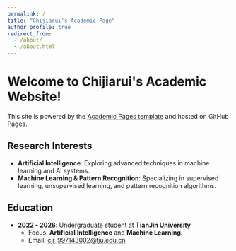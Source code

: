 ```yaml
---
permalink: /
title: "Chijiarui's Academic Page"
author_profile: true
redirect_from: 
  - /about/
  - /about.html
---
```


# Welcome to Chijiarui's Academic Website!

This site is powered by the [Academic Pages template](https://github.com/academicpages/academicpages.github.io) and hosted on GitHub Pages.

## Research Interests
- **Artificial Intelligence**: Exploring advanced techniques in machine learning and AI systems.
- **Machine Learning & Pattern Recognition**: Specializing in supervised learning, unsupervised learning, and pattern recognition algorithms.

## Education
- **2022 - 2026**: Undergraduate student at **TianJin University**  
  - Focus: **Artificial Intelligence** and **Machine Learning**.
  - Email: cjr_997143002@tju.edu.cn
